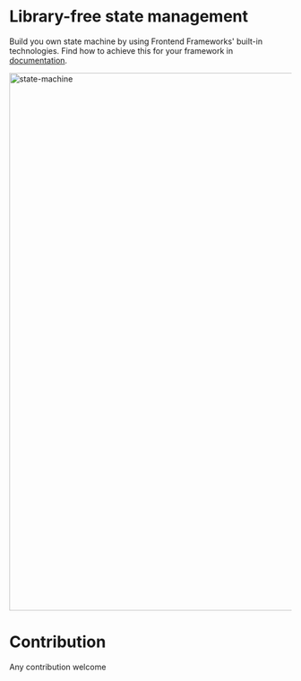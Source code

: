 # Library-free state management


Build you own state machine by using Frontend Frameworks' built-in technologies. Find how to achieve this for your framework in [documentation](https://lib-free-state.org/).

<img width="960" alt="state-machine" src="https://user-images.githubusercontent.com/5698884/211715628-f6416ebe-d78c-406e-acb7-335c0cc8c5d4.png">




# Contribution

Any contribution welcome

